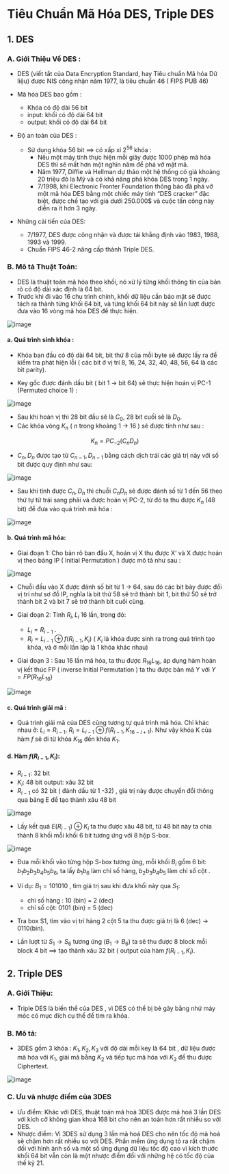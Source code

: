 # Tiêu Chuẩn Mã Hóa DES, Triple DES
## 1. DES
### A. Giới Thiệu Về DES :
- DES (viết tắt của Data Encryption Standard, hay Tiêu chuẩn Mã hóa Dữ liệu) được NIS công nhận năm 1977, là tiêu chuẩn 46 ( FIPS PUB 46)
- Mã hóa DES bao gồm :

    + Khóa có độ dài 56 bit 
    + input: khối có độ dài 64 bit 
    + output: khối có độ dài 64 bit

- Độ an toàn của DES :

    + Sử dụng khóa 56 bit $\implies$ có xấp xỉ $2^{56}$ khóa :
        * Nếu một máy tính thực hiện mỗi giây được 1000 phép mã hóa DES thì sẽ mất hơn một nghìn năm để phá vỡ mật mã.
        * Năm 1977, Diffie và Hellman dự thảo một hệ thống có giá khoảng 20 triệu đô la Mỹ và có khả năng phá khóa DES trong 1 ngày.
        * 7/1998, khi Electronic Fronter Foundation thông báo đã phá vỡ một mã hóa DES bằng một chiếc máy tính “DES cracker” đặc biệt, được chế tạo với giá dưới 250.000$ và cuộc tấn công này diễn ra ít hơn 3 ngày.

- Những cải tiến của DES:

    + 7/1977, DES được công nhận và được tái khẳng định vào 1983, 1988, 1993 và 1999.
    + Chuẩn FIPS 46-2 nâng cấp thành Triple DES.

### B. Mô tả Thuật Toán:
- DES là thuật toán mã hóa theo khối, nó xử lý từng khối thông tin của bản rõ có độ dài xác định là 64 bit.
- Trước khi đi vào 16 chu trình chính, khối dữ liệu cần bảo mật sẽ được tách ra thành từng khối 64 bit, và từng khối 64 bit này sẽ lần lượt được đưa vào 16 vòng mã hóa DES để thực hiện.

![image](image19.png)

#### a. Quá trình sinh khóa :

- Khóa ban đầu có độ dài 64 bit, bit thứ 8 của mỗi byte sẽ được lấy ra để kiểm tra phát hiện lỗi ( các bit ở vị trí 8, 16, 24, 32, 40, 48, 56, 64 là các bit parity).

- Key gốc được đánh dấu bit ( bit 1 -> bit 64) sẽ thực hiện hoán vị PC-1 (Permuted choice 1) :

![image](image20.png)

- Sau khi hoán vị thì 28 bit đầu sẽ là $C_{0}$, 28 bit cuối sẽ là $D_{0}$.
- Các khóa vòng $K_{n}$ ( $n$ trong khoảng 1 -> 16 ) sẽ được tính như sau :

$$K_{n} = PC_{-2}(C_{n}D_{n})$$

- $C_{n}, D_{n}$ được tạo từ $C_{n-1} , D_{n-1}$ bằng cách dịch trái các giá trị này với số  bit được quy định như sau:

![image](image21.png)

- Sau khi tính được $C_{n} , D_{n}$ thì chuỗi $C_{n}D_{n}$ sẽ được đánh số từ 1 đến 56 theo thứ tự từ trái sang phải và được hoán vị PC-2, từ đó ta thu được $K_{n}$ (48 bit) để đưa vào quá trình mã hóa :

![image](image22.png)

#### b. Quá trình mã hóa:
- Giai đoạn 1: Cho bản rõ ban đầu X, hoán vị X thu được X‘ và X được hoán vị theo bảng IP ( Initial Permutation ) được mô tả như sau :

![image](image23.png)

- Chuỗi đầu vào X được đánh số bit từ 1 -> 64, sau đó các bit bày được đổi vị trí như sơ đồ IP, nghĩa là bit thứ 58 sẽ trở thành bit 1, bit thứ 50 sẽ trở thành bit 2 và bit 7 sẽ trở thành bit cuối cùng.

- Giai đoạn 2: Tính $R_{i},L_{i}$ 16 lần, trong đó:

    + $L_{i} = R_{i-1}$ .
    + $R_{i} = L_{i-1} \oplus f(R_{i-1}, K_{i})$ ( $K_{i}$ là khóa được sinh ra trong quá trình tạo khóa, và ở mỗi lần lập là 1 khóa khác nhau)

- Giai đoạn 3 : Sau 16 lần mã hóa, ta thu được $R_{16}L_{16}$, áp dụng hàm hoán vị kết thúc FP ( inverse Initial Permutation ) ta thu được bản mã Y với $Y=FP(R_{16}L_{16})$

![image](image24.png)

#### c. Quá trình giải mã :
- Quá trình giải mã của DES cũng tương tự quá trình mã hóa. Chỉ khác nhau ở: $L_{i} = R_{i-1}$. $R_{i} = L_{i-1} \oplus f(R_{i-1}, K_{16-i+1})$. Như vậy khóa K của hàm $f$ sẽ đi từ khóa $K_{16}$ đến khóa $K_{1}$.

#### d. Hàm $f( R_{i-1}, K_{i})$:
- $R_{i-1}$: 32 bit
- $K_{i}$: 48 bit
output: xâu 32 bit
- $R_{i-1}$ có 32 bit ( đánh dấu từ 1 -32) , giá trị này được chuyển đổi thông qua bảng E để tạo thành xâu 48 bit

![image](image25.png)

- Lấy kết quả $E(R_{i-1}) \oplus K_{i}$ ta thu được xâu 48 bit, từ 48 bit này ta chia thành 8 khối mỗi khối 6 bit tương ứng với 8 hộp S-box.

![image](image26.jpg)

- Đưa mỗi khối vào từng hộp S-box tương ứng, mỗi khối $B_{i}$ gồm 6 bit: $b_{1}b_{2}b_{3}b_{4}b_{5}b_{6}$, ta lấy $b_{1}b_{6}$ làm chỉ số hàng, $b_{2}b_{3}b_{4}b_{5}$ làm chỉ số cột .

- Ví dụ: $B_{1} = 101010$ , tìm giá trị sau khi đưa khối này qua $S_{1}$:

    + chỉ số hàng : 10 (bin) = 2 (dec)
    + chỉ số cột: 0101 (bin) = 5 (dec)

- Tra box S1, tìm vào vị trí hàng 2 cột 5 ta thu được giá trị là 6 (dec) -> 0110(bin).

- Lần lượt từ $S_{1} \to S_{6}$ tương ứng $(B_{1} \to B_{6})$ ta sẽ thu được 8 block mỗi block 4 bit $\implies$ tạo thành xâu 32 bit ( output của hàm $f(R_{i-1}, K_{i})$.

## 2. Triple DES
### A. Giới Thiệu:

- Triple DES là biến thể của DES , vì DES có thể bị bẻ gãy bằng nhứ máy móc có mục đích cụ thể để tìm ra khóa.

### B. Mô tả:
- 3DES gồm 3 khóa : $K_{1}, K_{2}, K_{3}$ với độ dài mỗi key là 64 bit , dữ liệu được mã hóa với $K_{1}$, giải mã bằng $K_{2}$ và tiếp tục mã hóa với $K_{3}$ để thu được Ciphertext.

![image](image27.png)

### C. Ưu và nhược điểm của 3DES

-  Ưu điểm: Khác với DES, thuật toán mã hoá 3DES được mã hoá 3 lần DES với kích cỡ không gian khoá 168 bit cho nên an toàn hơn rất nhiều so với DES.
- Nhược điểm: Vì 3DES sử dụng 3 lần mã hoá DES cho nên tốc độ mã hoá sẽ chậm hơn rất nhiều so với DES. Phần mềm ứng dụng tỏ ra rất chậm đối với hình ảnh số và một số ứng dụng dữ liệu tốc độ cao vì kích thước khối 64 bit vẫn còn là một nhược điểm đối với những hệ có tốc độ của thế kỷ 21.





